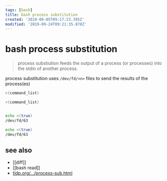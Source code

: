 ```yaml
---
tags: [bash]
title: bash process substitution
created: '2019-09-05T09:17:23.395Z'
modified: '2019-09-24T09:21:35.878Z'
---
```


# bash process substitution

> process substiution feeds the output of a process (or processes) into the stdin of another process.

process substitution uses `/dev/fd/<n>` files to send the results of the process(es)

```sh
>(command_list)

<(command_list)


echo >(true)
/dev/fd/63

echo <(true)
/dev/fd/63
```


## see also
- [[diff]]
- [[bash read]]
- [tldp.org/.../process-sub.html](http://tldp.org/LDP/abs/html/process-sub.html)
